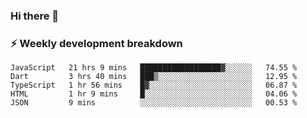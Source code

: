### Hi there 👋

### ⚡ Weekly development breakdown
<!--START_SECTION:waka-->
```text
JavaScript   21 hrs 9 mins   ██████████████████▓░░░░░░   74.55 % 
Dart         3 hrs 40 mins   ███▒░░░░░░░░░░░░░░░░░░░░░   12.95 % 
TypeScript   1 hr 56 mins    █▓░░░░░░░░░░░░░░░░░░░░░░░   06.87 % 
HTML         1 hr 9 mins     █░░░░░░░░░░░░░░░░░░░░░░░░   04.06 % 
JSON         9 mins          ░░░░░░░░░░░░░░░░░░░░░░░░░   00.53 % 
```
<!--END_SECTION:waka-->
<!--
**MarceloWis/MarceloWis** is a ✨ _special_ ✨ repository because its `README.md` (this file) appears on your GitHub profile.

Here are some ideas to get you started:

- 🔭 I’m currently working on ...
- 🌱 I’m currently learning ...
- 👯 I’m looking to collaborate on ...
- 🤔 I’m looking for help with ...
- 💬 Ask me about ...
- 📫 How to reach me: ...
- 😄 Pronouns: ...
- ⚡ Fun fact: ...
-->
